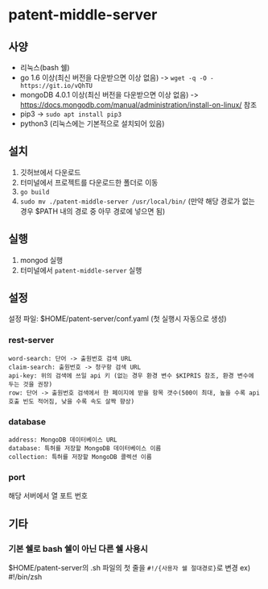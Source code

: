 # patent-middle-server

## 사양

- 리눅스(bash 쉘)
- go 1.6 이상(최신 버전을 다운받으면 이상 없음) -> `wget -q -O - https://git.io/vQhTU`
- mongoDB 4.0.1 이상(최신 버전을 다운받으면 이상 없음) -> https://docs.mongodb.com/manual/administration/install-on-linux/ 참조
- pip3 -> `sudo apt install pip3`
- python3 (리눅스에는 기본적으로 설치되어 있음)

## 설치

1. 깃허브에서 다운로드
2. 터미널에서 프로젝트를 다운로드한 폴더로 이동
3. `go build`
4. `sudo mv ./patent-middle-server /usr/local/bin/` (만약 해당 경로가 없는 경우 $PATH 내의 경로 중 아무 경로에 넣으면 됨)

## 실행

1. mongod 실행
2. 터미널에서 `patent-middle-server` 실행

## 설정

설정 파일: $HOME/patent-server/conf.yaml (첫 실행시 자동으로 생성)

### rest-server
    word-search: 단어 -> 출원번호 검색 URL
    claim-search: 출원번호 -> 청구항 검색 URL
    api-key: 위의 검색에 쓰일 api 키 (없는 경우 환경 변수 $KIPRIS 참조, 환경 변수에 두는 것을 권장)
    row: 단어 -> 출원번호 검색에서 한 페이지에 받을 항목 갯수(500이 최대, 높을 수록 api 호출 빈도 적어짐, 낮을 수록 속도 살짝 향상)

### database
    address: MongoDB 데이터베이스 URL
    database: 특허를 저장할 MongoDB 데이터베이스 이름
    collection: 특허를 저장할 MongoDB 콜렉션 이름

### port
해당 서버에서 열 포트 번호

## 기타

### 기본 쉘로 bash 쉘이 아닌 다른 쉘 사용시

$HOME/patent-server의 .sh 파일의 첫 줄을 `#!/{사용자 쉘 절대경로}`로 변경
ex) #!/bin/zsh
